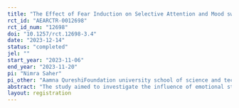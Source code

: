 ```yaml
---
title: "The Effect of Fear Induction on Selective Attention and Mood swings among Non Cannabis Addicts and Cannabis Addicts Individuals"
rct_id: "AEARCTR-0012698"
rct_id_num: "12698"
doi: "10.1257/rct.12698-3.4"
date: "2023-12-14"
status: "completed"
jel: ""
start_year: "2023-11-06"
end_year: "2023-11-20"
pi: "Nimra Saher"
pi_other: "Aamna QureshiFoundation university school of science and technology ; Tehreem  KanwalFoundation university school of science and technology "
abstract: "The study aimed to investigate the influence of emotional states and cannabis use on selective attention among non-cannabis addicts and cannabis addict individuals. The research employed a mixed-group design and a simple random 3-block design to examine the effect of auditory and visual intervention on selective attention and mood among the two populations. The research employed film clips to evoke emotions of fear and joy and assessed their effects on attention processes. The International Positive Affect and Negative Affect Schedule- Short Form and the Stroop Color and Word Test were utilized to evaluate mood states and selective attention, respectively. The study included participants from both the general population and cannabis addict individuals and compared the differences in selective attention and mood between the two groups. "
layout: registration
---
```


